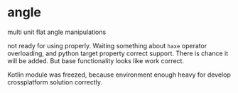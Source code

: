 # angle
multi unit flat angle manipulations

not ready for using properly. Waiting something about `haxe` operator overloading, and python target property correct support. There is chance it will be added. But base functionality looks like work correct.

Kotlin module was freezed, because environment enough heavy for develop crossplatform solution correctly.